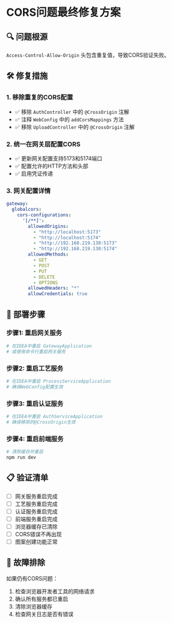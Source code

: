 # CORS问题最终修复方案

## 🔍 问题根源
`Access-Control-Allow-Origin` 头包含重复值，导致CORS验证失败。

## 🛠️ 修复措施

### 1. 移除重复的CORS配置
- ✅ 移除 `AuthController` 中的 `@CrossOrigin` 注解
- ✅ 注释 `WebConfig` 中的 `addCorsMappings` 方法
- ✅ 移除 `UploadController` 中的 `@CrossOrigin` 注解

### 2. 统一在网关层配置CORS
- ✅ 更新网关配置支持5173和5174端口
- ✅ 配置允许的HTTP方法和头部
- ✅ 启用凭证传递

### 3. 网关配置详情
```yaml
gateway:
  globalcors:
    cors-configurations:
      '[/**]':
        allowedOrigins: 
          - "http://localhost:5173"
          - "http://localhost:5174"
          - "http://192.168.219.130:5173"
          - "http://192.168.219.130:5174"
        allowedMethods:
          - GET
          - POST
          - PUT
          - DELETE
          - OPTIONS
        allowedHeaders: "*"
        allowCredentials: true
```

## 🚀 部署步骤

### 步骤1: 重启网关服务
```bash
# 在IDEA中重启 GatewayApplication
# 或使用命令行重启网关服务
```

### 步骤2: 重启工艺服务
```bash
# 在IDEA中重启 ProcessServiceApplication
# 确保WebConfig配置生效
```

### 步骤3: 重启认证服务
```bash
# 在IDEA中重启 AuthServiceApplication
# 确保移除的@CrossOrigin生效
```

### 步骤4: 重启前端服务
```bash
# 清除缓存并重启
npm run dev
```

## 📋 验证清单
- [ ] 网关服务重启完成
- [ ] 工艺服务重启完成
- [ ] 认证服务重启完成
- [ ] 前端服务重启完成
- [ ] 浏览器缓存已清除
- [ ] CORS错误不再出现
- [ ] 图案创建功能正常

## 🔧 故障排除
如果仍有CORS问题：
1. 检查浏览器开发者工具的网络请求
2. 确认所有服务都已重启
3. 清除浏览器缓存
4. 检查网关日志是否有错误